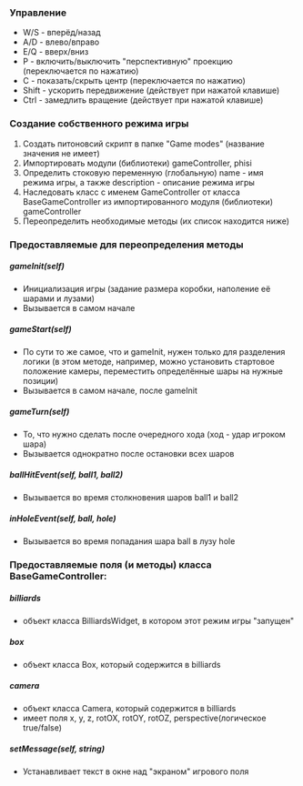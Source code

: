 ### Управление

- W/S - вперёд/назад
- A/D - влево/вправо
- E/Q - вверх/вниз
- P - включить/выключить "перспективную" проекцию (переключается по нажатию)
- C - показать/скрыть центр (переключается по нажатию)
- Shift - ускорить передвижение (действует при нажатой клавише)
- Ctrl - замедлить вращение (действует при нажатой клавише)

### Создание собственного режима игры
1. Создать питоновсий скрипт в папке "Game modes" (название значения не имеет)
2. Импортировать модули (библиотеки) gameController, phisi
3. Определить стоковую переменную (глобальную) name - имя режима игры, а также description - описание режима игры
4. Наследовать класс с именем GameController от класса BaseGameController из импортированного модуля (библиотеки) gameController
5. Переопределить необходимые методы (их список находится ниже)

### Предоставляемые для переопределения методы
##### gameInit(self)
- Инициализация игры (задание размера коробки, наполение её шарами и лузами)
- Вызывается в самом начале

##### gameStart(self)
- По сути то же самое, что и gameInit, нужен только для разделения логики (в этом методе, например, можно установить стартовое положение камеры, переместить определённые шары на нужные позиции)
- Вызывается в самом начале, после gameInit

##### gameTurn(self)
- То, что нужно сделать после очередного хода (ход - удар игроком шара)
- Вызывается однократно после остановки всех шаров

##### ballHitEvent(self, ball1, ball2)
- Вызывается во время столкновения шаров ball1 и ball2

##### inHoleEvent(self, ball, hole)
- Вызывается во время попадания шара ball в лузу hole

### Предоставляемые поля (и методы) класса BaseGameController:
##### billiards
- объект класса BilliardsWidget, в котором этот режим игры "запущен"
##### box
- объект класса Box, который содержится в billiards
##### camera
- объект класса Camera, который содержится в billiards
- имеет поля x, y, z, rotOX, rotOY, rotOZ, perspective(логическое true/false)
##### setMessage(self, string)
- Устанавливает текст в окне над "экраном" игрового поля
